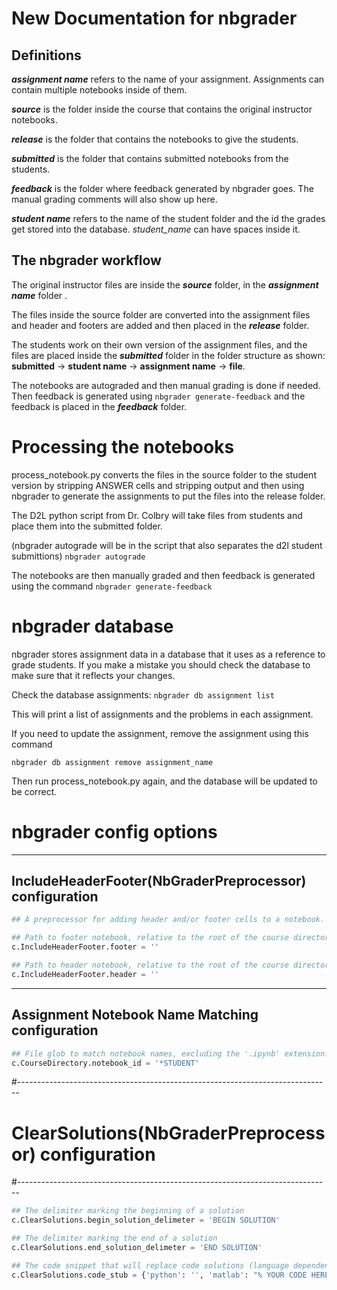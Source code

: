 # New Documentation for nbgrader

## Definitions
_**assignment name**_ refers to the name of your assignment. Assignments can contain multiple notebooks inside of them.

_**source**_ is the folder inside the course that contains the original instructor notebooks.

_**release**_ is the folder that contains the notebooks to give the students.

_**submitted**_ is the folder that contains submitted notebooks from the students.

_**feedback**_ is the folder where feedback generated by nbgrader goes. The manual grading comments will also show up here.


_**student name**_ refers to the name of the student folder and the id the grades get stored into the database. *student_name* can have spaces inside it.

## The nbgrader workflow

The original instructor files are inside the _**source**_ folder, in the _**assignment name**_ folder .

The files inside the source folder are converted into the assignment files and header and footers are added and then placed in the _**release**_ folder.

The students work on their own version of the assignment files, and the files are placed inside the _**submitted**_ folder in the folder structure as shown: **submitted** -> **student name** -> **assignment name** -> **file**. 

The notebooks are autograded and then manual grading is done if needed. Then feedback is generated using `nbgrader generate-feedback` and the feedback is placed in the _**feedback**_ folder.

# Processing the notebooks

process_notebook.py converts the files in the source folder to the student version by stripping ANSWER cells and stripping output and then using nbgrader to generate the assignments to put the files into the release folder.

The D2L python script from Dr. Colbry will take files from students and place them into the submitted folder.

(nbgrader autograde will be in the script that also separates the d2l student submittions) `nbgrader autograde` 

The notebooks are then manually graded and then feedback is generated using the command `nbgrader generate-feedback`

# nbgrader database

nbgrader stores assignment data in a database that it uses as a reference to grade students. If you make a mistake you should check the database to make sure that it reflects your changes.

Check the database assignments: `nbgrader db assignment list`

This will print a list of assignments and the problems in each assignment.

If you need to update the assignment, remove the assignment using this command

`nbgrader db assignment remove assignment_name`

Then run process_notebook.py again, and the database will be updated to be correct.

# nbgrader config options

------------------------------------------------------------------------------
IncludeHeaderFooter(NbGraderPreprocessor) configuration
------------------------------------------------------------------------------
```python
## A preprocessor for adding header and/or footer cells to a notebook.

## Path to footer notebook, relative to the root of the course directory
c.IncludeHeaderFooter.footer = ''

## Path to header notebook, relative to the root of the course directory
c.IncludeHeaderFooter.header = ''
```
------------------------------------------------------------------------------
Assignment Notebook Name Matching configuration
------------------------------------------------------------------------------
```python
## File glob to match notebook names, excluding the '.ipynb' extension. This can be changed to filter by notebook.
c.CourseDirectory.notebook_id = '*STUDENT'
```
#------------------------------------------------------------------------------
# ClearSolutions(NbGraderPreprocessor) configuration
#------------------------------------------------------------------------------
```python
## The delimiter marking the beginning of a solution
c.ClearSolutions.begin_solution_delimeter = 'BEGIN SOLUTION'

## The delimiter marking the end of a solution
c.ClearSolutions.end_solution_delimeter = 'END SOLUTION'

## The code snippet that will replace code solutions (language dependent)
c.ClearSolutions.code_stub = {'python': '', 'matlab': "% YOUR CODE HERE\nerror('No Answer Given!')", 'octave': "% YOUR CODE HERE\nerror('No Answer Given!')", 'java': '// YOUR CODE HERE'}
```
